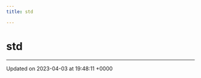 ```yaml
---
title: std

---
```


# std








-------------------------------

Updated on 2023-04-03 at 19:48:11 +0000